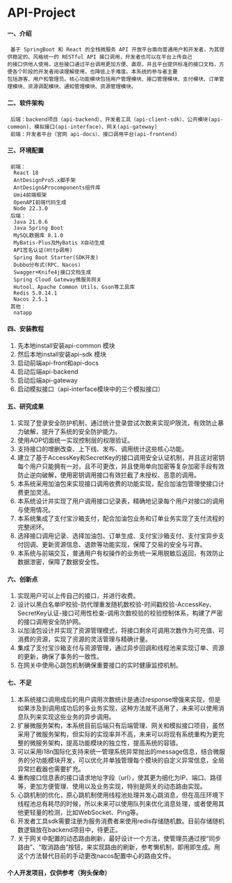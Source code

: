 # API-Project

#### 一、介绍
```
 基于 SpringBoot 和 React 的全栈微服务 API 开放平台面向普通用户和开发者，为其提供稳定的、风格统一的 RESTful API 接口调用，开发者也可以在平台上传自己
的接口供他人使用，这些接口通过平台调用更加方便、直观，并且平台提供标准的接口文档，方便各个阶段的开发者阅读理解使用，也降低上手难度。本系统的参与者主要
包括游客、用户和管理员。核心功能模块包括用户管理模块、接口管理模块、支付模块、订单管理模块、资源调配模块、通知管理模块、资源管理模块。
```

#### 二、软件架构
```
 后端：backend项目（api-backend）、开发者工具（api-client-sdk）、公共模块(api-common)、模拟接口(api-interface)、网关(api-gateway)  
 前端：开发者平台（官网 api-docs）、接口调用平台(api-frontend)
```

#### 三、环境配置
```
 前端：  
  React 18  
  AntDesignPro5.x脚手架  
  AntDesign&Procomponents组件库  
  Umi4前端框架  
  OpenAPI前端代码生成  
  Node 22.3.0  
 后端：  
  Java 21.0.6  
  Java Spring Boot  
  MySQL数据库 8.1.0  
  MyBatis-Plus及MyBatis X自动生成  
  API签名认证(Http调用)  
  Spring Boot Starter(SDK开发)  
  Dubbo分布式(RPC、Nacos)  
  Swagger+Knife4j接口文档生成  
  Spring Cloud Gateway微服务网关  
  Hutool、Apache Common Utils、Gson等工具库  
  Redis 5.0.14.1  
  Nacos 2.5.1  
 其他：  
  natapp  
```
 
#### 四、安装教程
 1. 先本地install安装api-common 模块  
 2. 然后本地install安装api-sdk 模块  
 3. 启动前端api-front和api-docs  
 4. 启动后端api-backend  
 5. 启动后端api-gateway  
 6. 启动模拟接口（api-interface模块中的三个模拟接口）  

#### 五、研究成果  
 1. 实现了登录安全防护机制，通过统计登录尝试次数来实现IP限流，有效防止暴力破解，提升了系统的安全防护能力。  
 2. 使用AOP切面统一实现控制层的权限验证。  
 3. 支持接口的增删改查、上下线、发布、调用统计这些核心功能。 
 4. 建立了基于AccessKey和SecretKey的接口调用安全认证机制，并且这对密钥每个用户只能拥有一对，且不可更改，并且使用单向加密等复杂加密手段有效防止逆向破解，使用密钥调用接口有效拦截了未授权、恶意的调用。
 5. 本系统采用加油包来实现接口调用收费的功能实现，配合加油包管理使接口计费更加灵活。
 6. 本系统设计并实现了用户调用接口记录表，精确地记录每个用户对接口的调用与使用情况。
 7. 本系统集成了支付宝沙箱支付，配合加油包业务和订单业务实现了支付流程的完整闭环。
 8. 选择接口调用记录、选择加油包、订单生成、支付宝沙箱支付、支付宝异步支付回调、更新资源信息、退款等功能实现，保障了交易的安全与可靠。
 9. 本系统与前端交互，普通用户有权操作的业务统一采用脱敏后返回，有效防止数据泄密，保障了数据安全性。

#### 六、创新点  
 1. 实现用户可以上传自己的接口，并进行收费。  
 2. 设计以黑白名单IP校验-防代理重发随机数校验-时间戳校验-AccessKey、SecretKey认证-接口可用性检查-调用次数校验的校验控制体系，构建了严密的接口调用安全防护网。
 3. 以加油包设计并实现了资源管理模式，将接口剩余可调用次数作为可充值、可消费的资源，实现了资源的灵活管理与精确计量。
 4. 集成了支付宝沙箱支付与资源管理，通过异步回调和线程池来实现订单、资源的更新，确保了事务的一致性。
 5. 在网关中使用心跳包机制确保重要接口的实时健康监控机制。

#### 七、不足
 1. 本系统接口调用成后的用户调用次数统计是通过response增强来实现，但是如果涉及到调用成功后的多业务实现，这种方法就不适用了，未来可以使用消息队列来实现这些业务的异步调用。
 2. 扩展微服务架构，本系统目前后端只有后端管理、网关和模拟接口项目，虽然采用了微服务架构，但实际的实现率并不高，未来可以将现有系统重构为更完整的微服务架构，提高功能模块的独立性，提高系统的容错。
 3. 可以采用i18n国际化支持来统一管理系统异常抛出的message信息，结合微服务的分功能模块开发，可以优化并单独管理每个模块的自定义异常信息，全局异常拦截器也需要扩充。
 4. 重构接口信息表的接口请求地址字段（url），使其更为细化为IP、端口、路径等，更加方便管理、使用以及业务实现，特别是网关的动态路由实现。
 5. 心跳机制的优化，原心跳机制使用线程池处理并发心跳消息，但在高压环境下线程池总有耗尽的时候，所以未来可以使用队列来优化消息处理，或者使用其他更轻量的检测，比如WebSocket、Ping等。
 6. 开发者工具sdk需要注册为服务消费者来使用redis存储随机数。目前存储随机数逻辑放在backend项目中，待更正。
 7. 关于网关中配置的动态路由刷新，最好设计一个方法，使管理员通过按“同步路由”、“取消路由”按钮，来实现路由的刷新，参考懒机制，即用即生成。用这个方法替代目前的手动更改nacos配置中心的路由文件。

#### 个人开发项目，仅供参考（狗头保命）
